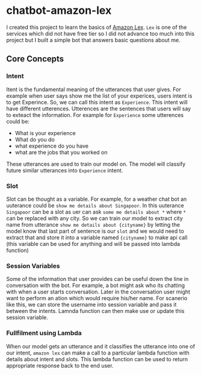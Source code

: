 # chatbot-amazon-lex

I created this project to learn the basics of [Amazon Lex](https://aws.amazon.com/lex/). `Lex` is one of the services which did not have free tier so I did not advance too much into this project but I built a simple bot that answers basic questions about me.

## Core Concepts

### Intent

Itent is the fundamental meaning of the utterances that user gives. For example when user says show me the list of your experices, users intent is to get Experince. So, we can call this intent as `Experience`. This intent will have different utterences. Utterences are the sentences that users will say to exteact the information. For example for `Experience` some utterences could be:

* What is your experience
* What do you do
* what experience do you have
* what are the jobs that you worked on

These utterances are used to train our model on. The model will classify future similar utterances into `Experience` intent.

### Slot

Slot can be thought as a variable. For example, for a weather chat bot an uuterance could be `show me details about Singapoor`. In this uuterance `Singapoor` can be a slot as uer can ask `some me details about *` where `*` can be replaced with any city. So we can train our model to extract city name from utterance `show me details about {cityname}` by letting the model know that last part of sentence is our `slot` and we would need to extract that and store it into a variable named `{cityname}` to make api call (this variable can be used for anything and will be passed into lambda function)

### Session Variables

Some of the information that user provides can be useful down the line in conversation with the bot. For example, a bot might ask who its chatting with when a user starts conversation. Later in the conversation user might want to perform an ation which would require his/her name. For scanerio like this, we can store the username into session variable and pass it between the intents. Lamnda function can then make use or update this session variable.

### Fullfilment using Lambda

When our model gets an utterance and it classifies the utterance into one of our intent, `amazon lex` can make a call to a particular lambda function with details about intent and slots. This lambda function can be used to return  appropriate response back to the end user.
